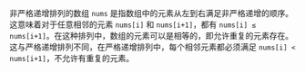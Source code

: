 非严格递增排列的数组 `nums` 是指数组中的元素从左到右满足非严格递增的顺序。这意味着对于任意相邻的元素 `nums[i]` 和 `nums[i+1]`，都有 `nums[i] ≤ nums[i+1]`。在这种排列中，数组的元素可以是相等的，即允许重复的元素存在。这与严格递增排列不同，在严格递增排列中，每个相邻元素都必须满足 `nums[i] < nums[i+1]`，不允许有重复的元素。
